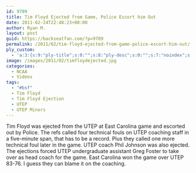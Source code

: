 ```yaml
---
id: 9709
title: Tim Floyd Ejected from Game, Police Escort him Out
date: 2011-02-24T22:48:23+00:00
author: Ryan M.
layout: post
guid: https://backseatfan.com/?p=9709
permalink: /2011/02/tim-floyd-ejected-from-game-police-escort-him-out/
ply_custom:
  - 'a:3:{s:9:"ply-title";s:0:"";s:8:"ply-desc";s:0:"";s:7:"noindex";s:0:"";}'
image: /images/2011/02/timfloydejected.jpg
categories:
  - NCAA
  - Videos
tags:
  - "#bsf"
  - Tim Floyd
  - Tim Floyd Ejection
  - UTEP
  - UTEP Minors
---
```


<div class="entry">
  <p>
    Tim Floyd was ejected from the UTEP at East Carolina game and escorted out by Police. The refs called four technical fouls on UTEP coaching staff in a five-minute span, that has to be a record. Plus they called one more technical foul later in the game. UTEP coach Phil Johnson was also ejected. The ejections forced UTEP undergraduate assistant Greg Foster to take over as head coach for the game. East Carolina won the game over UTEP 83-76. I guess they can blame it on the coaching.
  </p>

  <p>
  </p>
</div>
